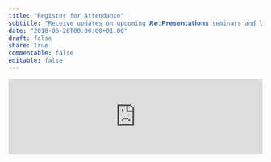 ```yaml
---
title: "Register for Attendance"
subtitle: "Receive updates on upcoming 𝙍𝙚:𝗣𝗿𝗲𝘀𝗲𝗻𝘁𝗮𝘁𝗶𝗼𝗻𝘀 seminars and links to join us"
date: "2018-06-28T00:00:00+01:00"
draft: false
share: true
commentable: false
editable: false
---
```


<script type="text/javascript" src="https://nettskjema.no/static/js/external-embedding.js"></script><iframe class="nettskjema-iframe" src="https://nettskjema.no/a/168275?embed=1" title="RE: Presentations Registration" frameborder="0" width="100%">If you can read this, your browser does not support iframes.</iframe>
